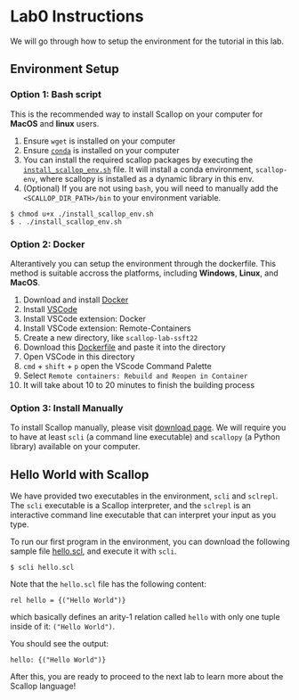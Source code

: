 # Lab0 Instructions

We will go through how to setup the environment for the tutorial in this lab.

## Environment Setup

### Option 1: Bash script

This is the recommended way to install Scallop on your computer for **MacOS** and **linux** users.

1. Ensure `wget` is installed on your computer
2. Ensure [`conda`](https://www.anaconda.com) is installed on your computer
3. You can install the required scallop packages by executing the [`install_scallop_env.sh`](/ssft22/labs/install_scallop_env.sh) file. It will install a conda environment, `scallop-env`, where scallopy is installed as a dynamic library in this env.
4. (Optional) If you are not using `bash`, you will need to manually add the `<SCALLOP_DIR_PATH>/bin` to your environment variable.

```
$ chmod u+x ./install_scallop_env.sh
$ . ./install_scallop_env.sh
```

### Option 2: Docker

Alterantively you can setup the environment through the dockerfile.
This method is suitable accross the platforms, including **Windows**, **Linux**, and **MacOS**.

1. Download and install [Docker](https://www.docker.com)
2. Install [VSCode](https://code.visualstudio.com)
3. Install VSCode extension: Docker
4. Install VSCode extension: Remote-Containers
5. Create a new directory, like `scallop-lab-ssft22`
6. Download this [Dockerfile](/ssft22/labs/Dockerfile) and paste it into the directory
7. Open VSCode in this directory
8. `cmd` + `shift` + `p` open the VScode Command Palette
9. Select `Remote containers: Rebuild and Reopen in Container`
10. It will take about 10 to 20 minutes to finish the building process

### Option 3: Install Manually

To install Scallop manually, please visit [download page](/download.html).
We will require you to have at least `scli` (a command line executable) and `scallopy` (a Python library)
available on your computer.

## Hello World with Scallop

We have provided two executables in the environment, `scli` and `sclrepl`.
The `scli` executable is a Scallop interpreter,
and the `sclrepl` is an interactive command line executable that can interpret your input as you type.

To run our first program in the environment,
you can download the following sample file [hello.scl](/examples/hello.scl),
and execute it with `scli`.

```
$ scli hello.scl
```

Note that the `hello.scl` file has the following content:

``` scl
rel hello = {("Hello World")}
```

which basically defines an arity-1 relation called `hello` with only one tuple inside of it: `("Hello World")`.

You should see the output:

```
hello: {("Hello World")}
```

After this, you are ready to proceed to the next lab to learn more about the Scallop language!
